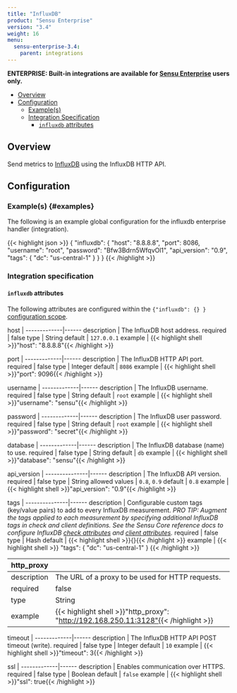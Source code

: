 ```yaml
---
title: "InfluxDB"
product: "Sensu Enterprise"
version: "3.4"
weight: 16
menu:
  sensu-enterprise-3.4:
    parent: integrations
---
```

**ENTERPRISE: Built-in integrations are available for [Sensu Enterprise][1]
users only.**

- [Overview](#overview)
- [Configuration](#configuration)
  - [Example(s)](#examples)
  - [Integration Specification](#integration-specification)
    - [`influxdb` attributes](#influxdb-attributes)

## Overview

Send metrics to [InfluxDB][2] using the InfluxDB HTTP API.

## Configuration

### Example(s) {#examples}

The following is an example global configuration for the influxdb enterprise
handler (integration).

{{< highlight json >}}
{
  "influxdb": {
    "host": "8.8.8.8",
    "port": 8086,
    "username": "root",
    "password": "Bfw3Bdrn5WfqvOl1",
    "api_version": "0.9",
    "tags": {
      "dc": "us-central-1"
    }
  }
}
{{< /highlight >}}

### Integration specification

#### `influxdb` attributes

The following attributes are configured within the `{"influxdb": {} }`
[configuration scope][3].

host         | 
-------------|------
description  | The InfluxDB host address.
required     | false
type         | String
default      | `127.0.0.1`
example      | {{< highlight shell >}}"host": "8.8.8.8"{{< /highlight >}}

port         | 
-------------|------
description  | The InfluxDB HTTP API port.
required     | false
type         | Integer
default      | `8086`
example      | {{< highlight shell >}}"port": 9096{{< /highlight >}}

username     | 
-------------|------
description  | The InfluxDB username.
required     | false
type         | String
default      | `root`
example      | {{< highlight shell >}}"username": "sensu"{{< /highlight >}}

password     | 
-------------|------
description  | The InfluxDB user password.
required     | false
type         | String
default      | `root`
example      | {{< highlight shell >}}"password": "secret"{{< /highlight >}}

database     | 
-------------|------
description  | The InfluxDB database (name) to use.
required     | false
type         | String
default      | `db`
example      | {{< highlight shell >}}"database": "sensu"{{< /highlight >}}

api_version    | 
---------------|------
description    | The InfluxDB API version.
required       | false
type           | String
allowed values | `0.8`, `0.9`
default        | `0.8`
example        | {{< highlight shell >}}"api_version": "0.9"{{< /highlight >}}

tags           | 
---------------|------
description    | Configurable custom tags (key/value pairs) to add to every InfluxDB measurement. _PRO TIP: Augment the tags applied to each measurement by specifying additional InfluxDB tags in check and client definitions. See the Sensu Core reference docs to configure InfluxDB [check attributes][4] and [client attributes][5]._
required       | false
type           | Hash
default        | {{< highlight shell >}}{}{{< /highlight >}}
example        | {{< highlight shell >}}
"tags": {
  "dc": "us-central-1"
}
{{< /highlight >}}

http_proxy   | |
-------------|------
description  | The URL of a proxy to be used for HTTP requests.
required     | false
type         | String
example      | {{< highlight shell >}}"http_proxy": "http://192.168.250.11:3128"{{< /highlight >}}

timeout      | 
-------------|------
description  | The InfluxDB HTTP API POST timeout (write).
required     | false
type         | Integer
default      | `10`
example      | {{< highlight shell >}}"timeout": 3{{< /highlight >}}

ssl          | 
-------------|------
description  | Enables communication over HTTPS.
required     | false
type         | Boolean
default      | `false`
example      | {{< highlight shell >}}"ssl": true{{< /highlight >}}


[1]:  /sensu-enterprise
[2]:  https://influxdata.com?ref=sensu-enterprise
[3]:  /sensu-core/1.2/reference/configuration#configuration-scopes
[4]:  /sensu-core/latest/reference/checks#influxdb-attributes
[5]:  /sensu-core/latest/reference/clients#influxdb-attributes
